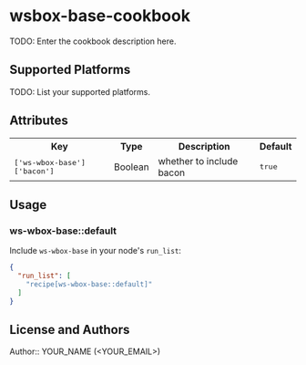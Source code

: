 # wsbox-base-cookbook

TODO: Enter the cookbook description here.

## Supported Platforms

TODO: List your supported platforms.

## Attributes

<table>
  <tr>
    <th>Key</th>
    <th>Type</th>
    <th>Description</th>
    <th>Default</th>
  </tr>
  <tr>
    <td><tt>['ws-wbox-base']['bacon']</tt></td>
    <td>Boolean</td>
    <td>whether to include bacon</td>
    <td><tt>true</tt></td>
  </tr>
</table>

## Usage

### ws-wbox-base::default

Include `ws-wbox-base` in your node's `run_list`:

```json
{
  "run_list": [
    "recipe[ws-wbox-base::default]"
  ]
}
```

## License and Authors

Author:: YOUR_NAME (<YOUR_EMAIL>)
